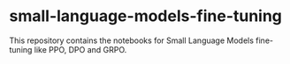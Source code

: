 # small-language-models-fine-tuning
This repository contains the notebooks for Small Language Models fine-tuning like PPO, DPO and GRPO.
